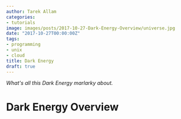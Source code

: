 ```yaml
---
author: Tarek Allam
categories:
- tutorials
image: images/posts/2017-10-27-Dark-Energy-Overview/universe.jpg
date: "2017-10-27T00:00:00Z"
tags:
- programming
- unix
- cloud
title: Dark Energy
draft: true
---
```


*What's all this Dark Energy marlarky about.*

<!--more-->


# Dark Energy Overview

